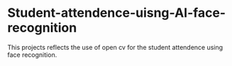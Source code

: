 # Student-attendence-uisng-AI-face-recognition
This projects reflects the use of open cv for the student attendence using face recognition.

